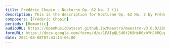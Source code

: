 ```yaml
---
title: Frédéric Chopin - Nocturne Op. 62 No. 2 (1)
description: This is the description for Nocturne Op. 62 No. 2 by Frédéric Chopin
composers: [Frédéric Chopin]
periods: [Romantic]
audioURL: https://OpenMusicDataset.github.io/Maestro/maestro-v3.0.0/2009/MIDI-Unprocessed_06_R1_2009_03-07_ORIG_MID--AUDIO_06_R1_2009_06_R1_2009_05_WAV.midi
formURL: https://docs.google.com/forms/d/e/1FAIpQLSd6t268HsR6xhYHJ6MQups6PsCsDpFzL0IdgWRKIMi-PnRbMQ/viewform
date: 2021-08-08T07:43:13-06:00
---
```

